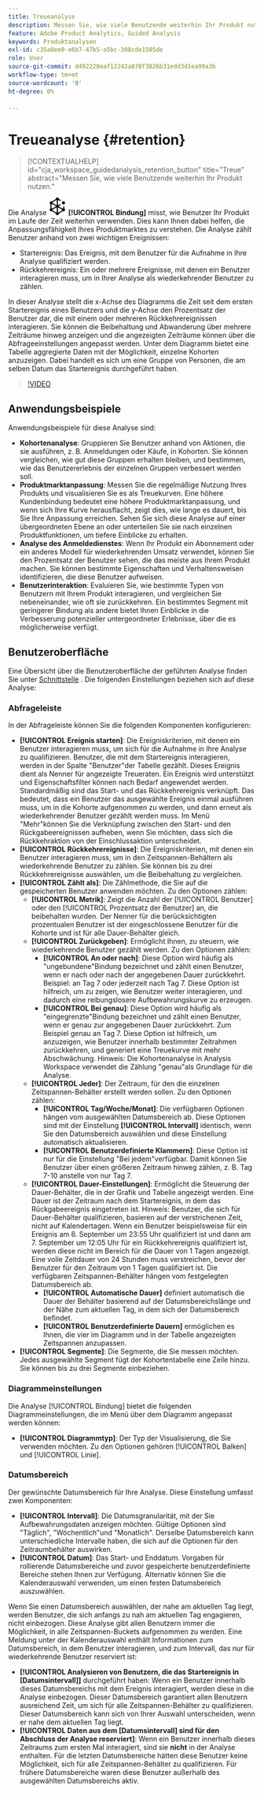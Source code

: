 ```yaml
---
title: Treueanalyse
description: Messen Sie, wie viele Benutzende weiterhin Ihr Produkt nutzen.
feature: Adobe Product Analytics, Guided Analysis
keywords: Produktanalysen
exl-id: c35a0ee0-e6b7-47b5-a5bc-308cde1585de
role: User
source-git-commit: d492220eaf12242a870f3826b31edd3d1ea99a3b
workflow-type: tm+mt
source-wordcount: '0'
ht-degree: 0%

---
```


# Treueanalyse {#retention}

<!-- markdownlint-disable MD034 -->

>[!CONTEXTUALHELP]
>id="cja_workspace_guidedanalysis_retention_button"
>title="Treue"
>abstract="Messen Sie, wie viele Benutzende weiterhin Ihr Produkt nutzen."

<!-- markdownlint-enable MD034 -->

Die Analyse ![Bindung](/help/assets/icons/Retention.svg) **[!UICONTROL Bindung]** misst, wie Benutzer Ihr Produkt im Laufe der Zeit weiterhin verwenden. Dies kann Ihnen dabei helfen, die Anpassungsfähigkeit Ihres Produktmarktes zu verstehen. Die Analyse zählt Benutzer anhand von zwei wichtigen Ereignissen:

* Startereignis: Das Ereignis, mit dem Benutzer für die Aufnahme in Ihre Analyse qualifiziert werden.
* Rückkehrereignis: Ein oder mehrere Ereignisse, mit denen ein Benutzer interagieren muss, um in Ihrer Analyse als wiederkehrender Benutzer zu zählen.

In dieser Analyse stellt die x-Achse des Diagramms die Zeit seit dem ersten Startereignis eines Benutzers und die y-Achse den Prozentsatz der Benutzer dar, die mit einem oder mehreren Rückkehrereignissen interagieren. Sie können die Beibehaltung und Abwanderung über mehrere Zeiträume hinweg anzeigen und die angezeigten Zeiträume können über die Abfrageeinstellungen angepasst werden. Unter dem Diagramm bietet eine Tabelle aggregierte Daten mit der Möglichkeit, einzelne Kohorten anzuzeigen. Dabei handelt es sich um eine Gruppe von Personen, die am selben Datum das Startereignis durchgeführt haben.

>[!VIDEO](https://video.tv.adobe.com/v/3430503/?learn=on)


## Anwendungsbeispiele

Anwendungsbeispiele für diese Analyse sind:

* **Kohortenanalyse**: Gruppieren Sie Benutzer anhand von Aktionen, die sie ausführen, z. B. Anmeldungen oder Käufe, in Kohorten. Sie können vergleichen, wie gut diese Gruppen erhalten bleiben, und bestimmen, wie das Benutzererlebnis der einzelnen Gruppen verbessert werden soll.
* **Produktmarktanpassung**: Messen Sie die regelmäßige Nutzung Ihres Produkts und visualisieren Sie es als Treuekurven. Eine höhere Kundenbindung bedeutet eine höhere Produktmarktanpassung, und wenn sich Ihre Kurve herausflacht, zeigt dies, wie lange es dauert, bis Sie Ihre Anpassung erreichen. Sehen Sie sich diese Analyse auf einer übergeordneten Ebene an oder unterteilen Sie sie nach einzelnen Produktfunktionen, um tiefere Einblicke zu erhalten.
* **Analyse des Anmeldedienstes**: Wenn Ihr Produkt ein Abonnement oder ein anderes Modell für wiederkehrenden Umsatz verwendet, können Sie den Prozentsatz der Benutzer sehen, die das meiste aus Ihrem Produkt machen. Sie können bestimmte Eigenschaften und Verhaltensweisen identifizieren, die diese Benutzer aufweisen.
* **Benutzerinteraktion**: Evaluieren Sie, wie bestimmte Typen von Benutzern mit Ihrem Produkt interagieren, und vergleichen Sie nebeneinander, wie oft sie zurückkehren. Ein bestimmtes Segment mit geringerer Bindung als andere bietet Ihnen Einblicke in die Verbesserung potenzieller untergeordneter Erlebnisse, über die es möglicherweise verfügt.

## Benutzeroberfläche

Eine Übersicht über die Benutzeroberfläche der geführten Analyse finden Sie unter [Schnittstelle](../overview.md#interface) . Die folgenden Einstellungen beziehen sich auf diese Analyse:

### Abfrageleiste

In der Abfrageleiste können Sie die folgenden Komponenten konfigurieren:

* **[!UICONTROL Ereignis starten]**: Die Ereigniskriterien, mit denen ein Benutzer interagieren muss, um sich für die Aufnahme in Ihre Analyse zu qualifizieren. Benutzer, die mit dem Startereignis interagieren, werden in der Spalte &quot;Benutzer&quot;der Tabelle gezählt. Dieses Ereignis dient als Nenner für angezeigte Treueraten. Ein Ereignis wird unterstützt und Eigenschaftsfilter können nach Bedarf angewendet werden. Standardmäßig sind das Start- und das Rückkehrereignis verknüpft. Das bedeutet, dass ein Benutzer das ausgewählte Ereignis einmal ausführen muss, um in die Kohorte aufgenommen zu werden, und dann erneut als wiederkehrender Benutzer gezählt werden muss. Im Menü &quot;Mehr&quot;können Sie die Verknüpfung zwischen den Start- und den Rückgabeereignissen aufheben, wenn Sie möchten, dass sich die Rückkehraktion von der Einschlussaktion unterscheidet.
* **[!UICONTROL Rückkehrereignisse]**: Die Ereigniskriterien, mit denen ein Benutzer interagieren muss, um in den Zeitspannen-Behältern als wiederkehrende Benutzer zu zählen. Sie können bis zu drei Rückkehrereignisse auswählen, um die Beibehaltung zu vergleichen.
* **[!UICONTROL Zählt als]**: Die Zählmethode, die Sie auf die gespeicherten Benutzer anwenden möchten. Zu den Optionen zählen: 
   * **[!UICONTROL Metrik]**: Zeigt die Anzahl der [!UICONTROL Benutzer] oder den [!UICONTROL Prozentsatz der Benutzer] an, die beibehalten wurden. Der Nenner für die berücksichtigten prozentualen Benutzer ist der eingeschlossene Benutzer für die Kohorte und ist für alle Dauer-Behälter gleich.
   * **[!UICONTROL Zurückgeben]**: Ermöglicht Ihnen, zu steuern, wie wiederkehrende Benutzer gezählt werden. Zu den Optionen zählen: 
      * **[!UICONTROL An oder nach]**: Diese Option wird häufig als &quot;ungebundene&quot;Bindung bezeichnet und zählt einen Benutzer, wenn er nach oder nach der angegebenen Dauer zurückkehrt. Beispiel: an Tag 7 oder jederzeit nach Tag 7. Diese Option ist hilfreich, um zu zeigen, wie Benutzer weiter interagieren, und dadurch eine reibungslosere Aufbewahrungskurve zu erzeugen.
      * **[!UICONTROL Bei genau]**: Diese Option wird häufig als &quot;eingegrenzte&quot;Bindung bezeichnet und zählt einen Benutzer, wenn er genau zur angegebenen Dauer zurückkehrt. Zum Beispiel genau an Tag 7. Diese Option ist hilfreich, um anzuzeigen, wie Benutzer innerhalb bestimmter Zeitrahmen zurückkehren, und generiert eine Treuekurve mit mehr Abschwächung. Hinweis: Die Kohortenanalyse in Analysis Workspace verwendet die Zählung &quot;genau&quot;als Grundlage für die Analyse.
   * **[!UICONTROL Jeder]**: Der Zeitraum, für den die einzelnen Zeitspannen-Behälter erstellt werden sollen. Zu den Optionen zählen: 
      * **[!UICONTROL Tag/Woche/Monat]**: Die verfügbaren Optionen hängen vom ausgewählten Datumsbereich ab. Diese Optionen sind mit der Einstellung **[!UICONTROL Intervall]** identisch, wenn Sie den Datumsbereich auswählen und diese Einstellung automatisch aktualisieren.
      * **[!UICONTROL Benutzerdefinierte Klammern]**: Diese Option ist nur für die Einstellung &quot;Bei jedem&quot;verfügbar. Damit können Sie Benutzer über einen größeren Zeitraum hinweg zählen, z. B. Tag 7-10 anstelle von nur Tag 7.
   * **[!UICONTROL Dauer-Einstellungen]**: Ermöglicht die Steuerung der Dauer-Behälter, die in der Grafik und Tabelle angezeigt werden. Eine Dauer ist der Zeitraum nach dem Startereignis, in dem das Rückgabeereignis eingetreten ist. Hinweis: Benutzer, die sich für Dauer-Behälter qualifizieren, basieren auf der verstrichenen Zeit, nicht auf Kalendertagen. Wenn ein Benutzer beispielsweise für ein Ereignis am 6. September um 23:55 Uhr qualifiziert ist und dann am 7. September um 12:05 Uhr für ein Rückkehrereignis qualifiziert ist, werden diese nicht im Bereich für die Dauer von 1 Tagen angezeigt. Eine volle Zeitdauer von 24 Stunden muss verstreichen, bevor der Benutzer für den Zeitraum von 1 Tagen qualifiziert ist. Die verfügbaren Zeitspannen-Behälter hängen vom festgelegten Datumsbereich ab.
      * **[!UICONTROL Automatische Dauer]** definiert automatisch die Dauer der Behälter basierend auf der Datumsbereichslänge und der Nähe zum aktuellen Tag, in dem sich der Datumsbereich befindet.
      * **[!UICONTROL Benutzerdefinierte Dauern]** ermöglichen es Ihnen, die vier im Diagramm und in der Tabelle angezeigten Zeitspannen anzupassen.
* **[!UICONTROL Segmente]**: Die Segmente, die Sie messen möchten. Jedes ausgewählte Segment fügt der Kohortentabelle eine Zeile hinzu. Sie können bis zu drei Segmente einbeziehen.

### Diagrammeinstellungen

Die Analyse [!UICONTROL Bindung] bietet die folgenden Diagrammeinstellungen, die im Menü über dem Diagramm angepasst werden können:

* **[!UICONTROL Diagrammtyp]**: Der Typ der Visualisierung, die Sie verwenden möchten. Zu den Optionen gehören [!UICONTROL Balken] und [!UICONTROL Linie].

### Datumsbereich

Der gewünschte Datumsbereich für Ihre Analyse. Diese Einstellung umfasst zwei Komponenten:

* **[!UICONTROL Intervall]**: Die Datumsgranularität, mit der Sie Aufbewahrungsdaten anzeigen möchten. Gültige Optionen sind &quot;Täglich&quot;, &quot;Wöchentlich&quot;und &quot;Monatlich&quot;. Derselbe Datumsbereich kann unterschiedliche Intervalle haben, die sich auf die Optionen für den Zeitraumbehälter auswirken.
* **[!UICONTROL Datum]**: Das Start- und Enddatum. Vorgaben für rollierende Datumsbereiche und zuvor gespeicherte benutzerdefinierte Bereiche stehen Ihnen zur Verfügung. Alternativ können Sie die Kalenderauswahl verwenden, um einen festen Datumsbereich auszuwählen.

Wenn Sie einen Datumsbereich auswählen, der nahe am aktuellen Tag liegt, werden Benutzer, die sich anfangs zu nah am aktuellen Tag engagieren, nicht einbezogen. Diese Analyse gibt allen Benutzern immer die Möglichkeit, in alle Zeitspannen-Buckets aufgenommen zu werden. Eine Meldung unter der Kalenderauswahl enthält Informationen zum Datumsbereich, in dem Benutzer interagieren, und zum Intervall, das nur für wiederkehrende Benutzer reserviert ist:

* **[!UICONTROL Analysieren von Benutzern, die das Startereignis in [Datumsintervall]]** durchgeführt haben: Wenn ein Benutzer innerhalb dieses Datumsbereichs mit dem Ereignis interagiert, werden diese in die Analyse einbezogen. Dieser Datumsbereich garantiert allen Benutzern ausreichend Zeit, um sich für alle Zeitspannen-Behälter zu qualifizieren. Dieser Datumsbereich kann sich von Ihrer Auswahl unterscheiden, wenn er nahe dem aktuellen Tag liegt.
* **[!UICONTROL Daten aus dem [Datumsintervall] sind für den Abschluss der Analyse reserviert]**: Wenn ein Benutzer innerhalb dieses Zeitraums zum ersten Mal interagiert, sind sie **nicht** in der Analyse enthalten. Für die letzten Datumsbereiche hätten diese Benutzer keine Möglichkeit, sich für alle Zeitspannen-Behälter zu qualifizieren. Für frühere Datumsbereiche waren diese Benutzer außerhalb des ausgewählten Datumsbereichs aktiv.

<!--
## Example

See below for an example of the analysis.

![Retention](../assets/retention.png)

-->